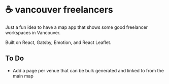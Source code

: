 # ☕ vancouver freelancers

Just a fun idea to have a map app that shows some good freelancer workspaces in Vancouver.

Built on React, Gatsby, Emotion, and React Leaflet.

## To Do

* Add a page per venue that can be bulk generated and linked to from the main map